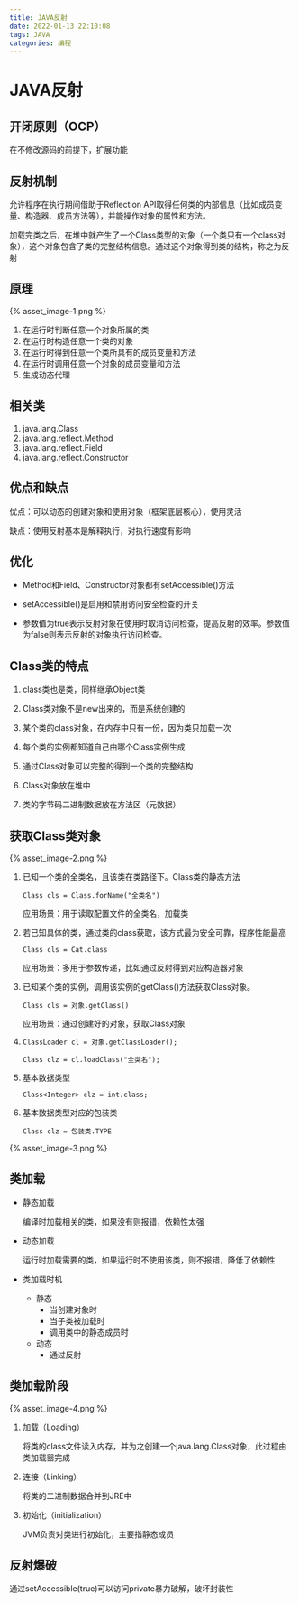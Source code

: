 ```yaml
---
title: JAVA反射
date: 2022-01-13 22:10:08
tags: JAVA
categories: 编程
---
```

# JAVA反射

## 开闭原则（OCP）

在不修改源码的前提下，扩展功能



## 反射机制

允许程序在执行期间借助于Reflection API取得任何类的内部信息（比如成员变量、构造器、成员方法等），并能操作对象的属性和方法。

加载完类之后，在堆中就产生了一个Class类型的对象（一个类只有一个class对象），这个对象包含了类的完整结构信息。通过这个对象得到类的结构，称之为反射



## 原理

{% asset_image-1.png %}

1. 在运行时判断任意一个对象所属的类
2. 在运行时构造任意一个类的对象
3. 在运行时得到任意一个类所具有的成员变量和方法
4. 在运行时调用任意一个对象的成员变量和方法
5. 生成动态代理



## 相关类

1. java.lang.Class
2. java.lang.reflect.Method
3. java.lang.reflect.Field
4. java.lang.reflect.Constructor



## 优点和缺点

优点：可以动态的创建对象和使用对象（框架底层核心），使用灵活

缺点：使用反射基本是解释执行，对执行速度有影响



## 优化

- Method和Field、Constructor对象都有setAccessible()方法

- setAccessible()是启用和禁用访问安全检查的开关

- 参数值为true表示反射对象在使用时取消访问检查，提高反射的效率。参数值为false则表示反射的对象执行访问检查。



## Class类的特点

1. class类也是类，同样继承Object类

2. Class类对象不是new出来的，而是系统创建的
3. 某个类的class对象，在内存中只有一份，因为类只加载一次
4. 每个类的实例都知道自己由哪个Class实例生成
5. 通过Class对象可以完整的得到一个类的完整结构
6. Class对象放在堆中
7. 类的字节码二进制数据放在方法区（元数据）



## 获取Class类对象

{% asset_image-2.png %}

1. 已知一个类的全类名，且该类在类路径下。Class类的静态方法

   `Class cls = Class.forName("全类名")`

   应用场景：用于读取配置文件的全类名，加载类

2. 若已知具体的类，通过类的class获取，该方式最为安全可靠，程序性能最高

   `Class cls = Cat.class`

   应用场景：多用于参数传递，比如通过反射得到对应构造器对象

3. 已知某个类的实例，调用该实例的getClass()方法获取Class对象。

   `Class cls = 对象.getClass()`

   应用场景：通过创建好的对象，获取Class对象

4. `ClassLoader cl = 对象.getClassLoader();`

   `Class clz = cl.loadClass("全类名");`

5. 基本数据类型

   `Class<Integer> clz = int.class;`

6. 基本数据类型对应的包装类

   `Class clz = 包装类.TYPE`

{% asset_image-3.png %}



## 类加载

- 静态加载

  编译时加载相关的类，如果没有则报错，依赖性太强

- 动态加载

  运行时加载需要的类，如果运行时不使用该类，则不报错，降低了依赖性

- 类加载时机

  - 静态
    - 当创建对象时
    - 当子类被加载时
    - 调用类中的静态成员时
  - 动态
    - 通过反射



## 类加载阶段

{% asset_image-4.png %}

1. 加载（Loading）

   将类的class文件读入内存，并为之创建一个java.lang.Class对象，此过程由类加载器完成

2. 连接（Linking）

   将类的二进制数据合并到JRE中

3. 初始化（initialization）

   JVM负责对类进行初始化，主要指静态成员



## 反射爆破

通过setAccessible(true)可以访问private暴力破解，破坏封装性